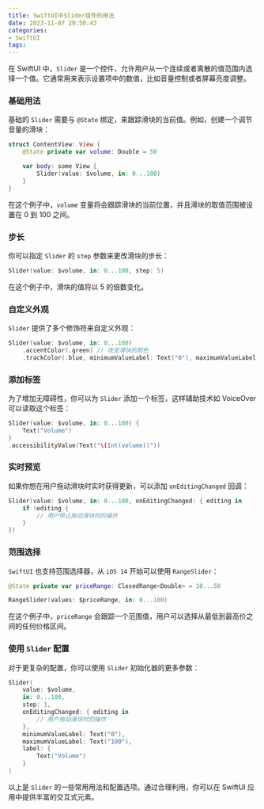 ```yaml
---
title: SwiftUI中Slider组件的用法
date: 2023-11-07 20:50:43
categories:
- SwiftUI
tags:
---
```

在 SwiftUI 中，`Slider` 是一个控件，允许用户从一个连续或者离散的值范围内选择一个值。它通常用来表示设置项中的数值，比如音量控制或者屏幕亮度调整。

### 基础用法

基础的 `Slider` 需要与 `@State` 绑定，来跟踪滑块的当前值。例如，创建一个调节音量的滑块：

```swift
struct ContentView: View {
    @State private var volume: Double = 50

    var body: some View {
        Slider(value: $volume, in: 0...100)
    }
}
```

在这个例子中，`volume` 变量将会跟踪滑块的当前位置，并且滑块的取值范围被设置在 0 到 100 之间。

### 步长

你可以指定 `Slider` 的 `step` 参数来更改滑块的步长：

```swift
Slider(value: $volume, in: 0...100, step: 5)
```

在这个例子中，滑块的值将以 5 的倍数变化。

### 自定义外观

`Slider` 提供了多个修饰符来自定义外观：

```swift
Slider(value: $volume, in: 0...100)
    .accentColor(.green) // 改变滑块的颜色
    .trackColor(.blue, minimumValueLabel: Text("0"), maximumValueLabel: Text("100")) // 自iOS 16起可用
```

### 添加标签

为了增加无障碍性，你可以为 `Slider` 添加一个标签，这样辅助技术如 VoiceOver 可以读取这个标签：

```swift
Slider(value: $volume, in: 0...100) {
    Text("Volume")
}
.accessibilityValue(Text("\(Int(volume))"))
```

### 实时预览

如果你想在用户拖动滑块时实时获得更新，可以添加 `onEditingChanged` 回调：

```swift
Slider(value: $volume, in: 0...100, onEditingChanged: { editing in
    if !editing {
        // 用户停止拖动滑块时的操作
    }
})
```

### 范围选择

`SwiftUI` 也支持范围选择器，从 `iOS 14` 开始可以使用 `RangeSlider`：

```swift
@State private var priceRange: ClosedRange<Double> = 10...50

RangeSlider(values: $priceRange, in: 0...100)
```

在这个例子中，`priceRange` 会跟踪一个范围值，用户可以选择从最低到最高价之间的任何价格区间。

### 使用 `Slider` 配置

对于更复杂的配置，你可以使用 `Slider` 初始化器的更多参数：

```swift
Slider(
    value: $volume,
    in: 0...100,
    step: 1,
    onEditingChanged: { editing in
        // 用户拖动滑块时的操作
    },
    minimumValueLabel: Text("0"),
    maximumValueLabel: Text("100"),
    label: {
        Text("Volume")
    }
)
```

以上是 `Slider` 的一些常用用法和配置选项。通过合理利用，你可以在 SwiftUI 应用中提供丰富的交互式元素。